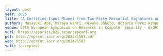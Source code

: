 ```yaml
---
layout: post
year: 2025
title: "A Certified-Input Mixnet from Two-Party Mercurial Signatures on Randomizable Ciphertexts"
authors: Masayuki Abe, Masaya Nanri, Miyako Ohkubo, Octavio Perez Kempner, Daniel Slamanig, and Mehdi Tibouchi
venue: 30th European Symposium on Research in Computer Security - ESORICS 2025
vurl: https://esorics2025.sciencesconf.org
pdf: http://eprint.iacr.org/2024/1503.pdf
web: http://eprint.iacr.org/2024/1503
vatt: (accepted)
---
```



